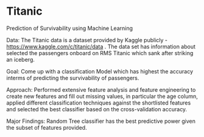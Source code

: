 # Titanic
Prediction of Survivability using Machine Learning

Data: The Titanic data is a dataset provided by Kaggle publicly - https://www.kaggle.com/c/titanic/data . The data set has information about selected the passengers onboard on RMS Titanic which sank after striking an iceberg.

Goal: Come up with a classification Model which has highest the accuracy interms of predicting the survivability of passengers.

Approach: Performed extensive feature analysis and feature engineering to create new features and fill out missing values, in particular the age column, applied different classification techniques against the shortlisted features and selected the best classifier based on the cross-validation accuracy.

Major Findings: Random Tree classifier has the best predictive power given the subset of features provided.



